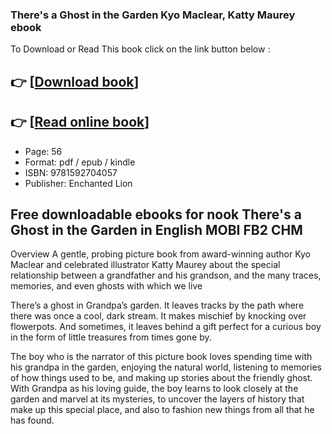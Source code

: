 ### There's a Ghost in the Garden Kyo Maclear, Katty Maurey ebook

To Download or Read This book click on the link button below :

## 👉  [**[Download book](http://filesbooks.info/download.php?group=book&from=github.com&id=720017&lnk=1065 "Download book")**]

## 👉  [**[Read online book](http://filesbooks.info/download.php?group=book&from=github.com&id=720017&lnk=1065 "Read online book")**]


* Page: 56
* Format: pdf / epub / kindle
* ISBN: 9781592704057
* Publisher: Enchanted Lion



## Free downloadable ebooks for nook There's a Ghost in the Garden in English MOBI FB2 CHM


Overview
A gentle, probing picture book from award-winning author Kyo Maclear and celebrated illustrator Katty Maurey about the special relationship between a grandfather and his grandson, and the many traces, memories, and even ghosts with which we live
 
 There’s a ghost in Grandpa’s garden. It leaves tracks by the path where there was once a cool, dark stream. It makes mischief by knocking over flowerpots. And sometimes, it leaves behind a gift perfect for a curious boy in the form of little treasures from times gone by.
 
 The boy who is the narrator of this picture book loves spending time with his grandpa in the garden, enjoying the natural world, listening to memories of how things used to be, and making up stories about the friendly ghost. With Grandpa as his loving guide, the boy learns to look closely at the garden and marvel at its mysteries, to uncover the layers of history that make up this special place, and also to fashion new things from all that he has found.



